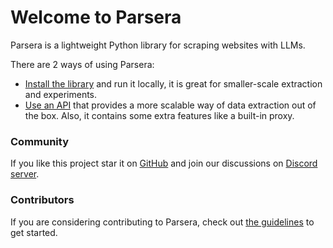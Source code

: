 # Welcome to Parsera

Parsera is a lightweight Python library for scraping websites with LLMs. 

There are 2 ways of using Parsera:  

- [Install the library](getting-started.md) and run it locally, it is great for smaller-scale extraction and experiments.
- [Use an API](api/getting-started.md) that provides a more scalable way of data extraction out of the box. Also, it contains some extra features like a built-in proxy. 


### Community
If you like this project star it on [GitHub](https://github.com/raznem/parsera) and join our discussions on [Discord server](https://discord.gg/gYXwgQaT7p).

### Contributors
If you are considering contributing to Parsera, check out [the guidelines](contributing.md) to get started.
